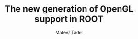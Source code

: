 ---
layout: default
title: The new generation of OpenGL support in ROOT
author: Matevž Tadel
conference: INTERNATIONAL CONFERENCE ON COMPUTING IN HIGH ENERGY AND NUCLEAR PHYSICS (CHEP '07) 2–7 September 2007, Victoria, British Columbia, Canada
type: VIS
doi: 10.1088/1742-6596/119/4/042028
---